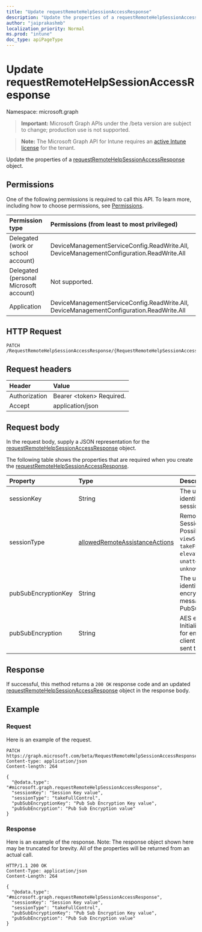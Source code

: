 ```yaml
---
title: "Update requestRemoteHelpSessionAccessResponse"
description: "Update the properties of a requestRemoteHelpSessionAccessResponse object."
author: "jaiprakashmb"
localization_priority: Normal
ms.prod: "intune"
doc_type: apiPageType
---
```


# Update requestRemoteHelpSessionAccessResponse

Namespace: microsoft.graph

> **Important:** Microsoft Graph APIs under the /beta version are subject to change; production use is not supported.

> **Note:** The Microsoft Graph API for Intune requires an [active Intune license](https://go.microsoft.com/fwlink/?linkid=839381) for the tenant.

Update the properties of a [requestRemoteHelpSessionAccessResponse](../resources/intune-remoteassistance-requestremotehelpsessionaccessresponse.md) object.

## Permissions
One of the following permissions is required to call this API. To learn more, including how to choose permissions, see [Permissions](/graph/permissions-reference).

<!-- { "blockType": "ignored"  } // Note: Removing this line will cause the permissions autogeneration tool to overwrite the table. -->
|Permission type|Permissions (from least to most privileged)|
|:---|:---|
|Delegated (work or school account)|DeviceManagementServiceConfig.ReadWrite.All, DeviceManagementConfiguration.ReadWrite.All|
|Delegated (personal Microsoft account)|Not supported.|
|Application|DeviceManagementServiceConfig.ReadWrite.All, DeviceManagementConfiguration.ReadWrite.All|

## HTTP Request
<!-- {
  "blockType": "ignored"
}
-->
``` http
PATCH /RequestRemoteHelpSessionAccessResponse/{RequestRemoteHelpSessionAccessResponseId}
```

## Request headers
|Header|Value|
|:---|:---|
|Authorization|Bearer &lt;token&gt; Required.|
|Accept|application/json|

## Request body
In the request body, supply a JSON representation for the [requestRemoteHelpSessionAccessResponse](../resources/intune-remoteassistance-requestremotehelpsessionaccessresponse.md) object.

The following table shows the properties that are required when you create the [requestRemoteHelpSessionAccessResponse](../resources/intune-remoteassistance-requestremotehelpsessionaccessresponse.md).

|Property|Type|Description|
|:---|:---|:---|
|sessionKey|String|The unique identifier for a session|
|sessionType|[allowedRemoteAssistanceActions](../resources/intune-remoteassistance-allowedremoteassistanceactions.md)|Remote Help Session Type. Possible values are: `viewScreen`, `takeFullControl`, `elevation`, `unattended`, `unknownFutureValue`.|
|pubSubEncryptionKey|String|The unique identifier for encrypting client messages sent to PubSub|
|pubSubEncryption|String|AES encryption Initialization Vector for encrypting client messages sent to PubSub|



## Response
If successful, this method returns a `200 OK` response code and an updated [requestRemoteHelpSessionAccessResponse](../resources/intune-remoteassistance-requestremotehelpsessionaccessresponse.md) object in the response body.

## Example

### Request
Here is an example of the request.
``` http
PATCH https://graph.microsoft.com/beta/RequestRemoteHelpSessionAccessResponse/{RequestRemoteHelpSessionAccessResponseId}
Content-type: application/json
Content-length: 264

{
  "@odata.type": "#microsoft.graph.requestRemoteHelpSessionAccessResponse",
  "sessionKey": "Session Key value",
  "sessionType": "takeFullControl",
  "pubSubEncryptionKey": "Pub Sub Encryption Key value",
  "pubSubEncryption": "Pub Sub Encryption value"
}
```

### Response
Here is an example of the response. Note: The response object shown here may be truncated for brevity. All of the properties will be returned from an actual call.
``` http
HTTP/1.1 200 OK
Content-Type: application/json
Content-Length: 264

{
  "@odata.type": "#microsoft.graph.requestRemoteHelpSessionAccessResponse",
  "sessionKey": "Session Key value",
  "sessionType": "takeFullControl",
  "pubSubEncryptionKey": "Pub Sub Encryption Key value",
  "pubSubEncryption": "Pub Sub Encryption value"
}
```
